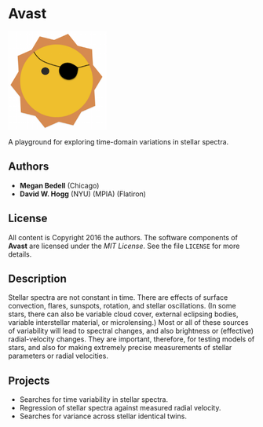 # **Avast**

<img src="docs/avast.png" alt="avast" style="width: 200px;"/>

A playground for exploring time-domain variations in stellar spectra.

## Authors
- **Megan Bedell** (Chicago)
- **David W. Hogg** (NYU) (MPIA) (Flatiron)

## License
All content is Copyright 2016 the authors.
The software components of **Avast** are licensed under the *MIT License*.
See the file `LICENSE` for more details.

## Description
Stellar spectra are not constant in time.
There are effects of surface convection, flares, sunspots, rotation,
and stellar oscillations.
(In some stars, there can also be variable cloud cover, external eclipsing
bodies, variable interstellar material, or microlensing.)
Most or all of these sources of variability will lead to spectral changes,
and also brightness or (effective) radial-velocity changes.
They are important, therefore, for testing models of stars, and
also for making extremely precise measurements of stellar parameters
or radial velocities.

## Projects
- Searches for time variability in stellar spectra.
- Regression of stellar spectra against measured radial velocity.
- Searches for variance across stellar identical twins.
